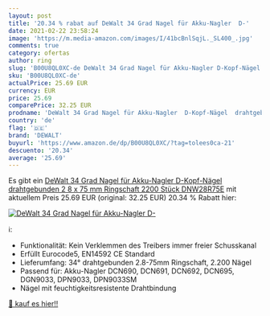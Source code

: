 ```yaml
---
layout: post
title: '20.34 % rabat auf DeWalt 34 Grad Nagel für Akku-Nagler  D-'
date: 2021-02-22 23:58:24
image: 'https://m.media-amazon.com/images/I/41bcBnlSqjL._SL400_.jpg'
comments: true
category: ofertas
author: ring
slug: 'B00U8QL0XC-de DeWalt 34 Grad Nagel für Akku-Nagler D-Kopf-Nägel...'
sku: 'B00U8QL0XC-de'
actualPrice: 25.69 EUR
currency: EUR
price: 25.69
comparePrice: 32.25 EUR
prodname: 'DeWalt 34 Grad Nagel für Akku-Nagler  D-Kopf-Nägel  drahtgebunden 2 8 x 75 mm Ringschaft  2200 Stück  DNW28R75E'
country: 'de'
flag: '🇩🇪'
brand: 'DEWALT'
buyurl: 'https://www.amazon.de/dp/B00U8QL0XC/?tag=tolees0ca-21'
descuento: '20.34'
average: '25.69'
---
```


Es gibt ein [DeWalt 34 Grad Nagel für Akku-Nagler  D-Kopf-Nägel  drahtgebunden 2 8 x 75 mm Ringschaft  2200 Stück  DNW28R75E](https://www.amazon.de/dp/B00U8QL0XC/?tag=tolees0ca-21) mit aktuellem Preis 25.69 EUR (original: 32.25 EUR) 20.34 % Rabatt hier:

[![DeWalt 34 Grad Nagel für Akku-Nagler  D-](https://m.media-amazon.com/images/I/41bcBnlSqjL._SL400_.jpg)](https://www.amazon.de/dp/B00U8QL0XC/?tag=tolees0ca-21)

ℹ️:

- Funktionalität: Kein Verklemmen des Treibers immer freier Schusskanal
- Erfüllt Eurocode5, EN14592 CE Standard
- Lieferumfang: 34° drahtgebunden 2.8-75mm Ringschaft, 2.200 Nägel
- Passend für: Akku-Nagler DCN690, DCN691, DCN692, DCN695, DGN9033, DPN9033, DPN9033SM
- Nägel mit feuchtigkeitsresistente Drahtbindung

[🛒 kauf es hier!!](https://www.amazon.de/dp/B00U8QL0XC/?tag=tolees0ca-21)
